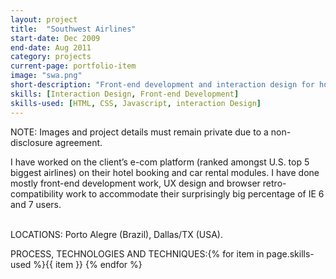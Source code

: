 ```yaml
---
layout: project
title:  "Southwest Airlines"
start-date: Dec 2009
end-date: Aug 2011
category: projects
current-page: portfolio-item
image: "swa.png"
short-description: "Front-end development and interaction design for hotel booking and car rental functionalities."
skills: [Interaction Design, Front-end Development]
skills-used: [HTML, CSS, Javascript, interaction Design]
---
```


<span class="category-description">NOTE:</span> Images and project details must remain private due to a non-disclosure agreement.

I have worked on the client’s e-com platform (ranked amongst U.S. top 5 biggest airlines) on their hotel booking and car rental modules. I have done mostly front-end development work, UX design and browser retro-compatibility work to accommodate their surprisingly big percentage of IE 6 and 7 users. 

<br>
<span class="category-description">LOCATIONS:</span>
Porto Alegre (Brazil), Dallas/TX (USA).

<span class="category-description">PROCESS, TECHNOLOGIES AND TECHNIQUES:</span>{% for item in page.skills-used %}<span class="skill-item">{{ item }}</span> {% endfor %} 